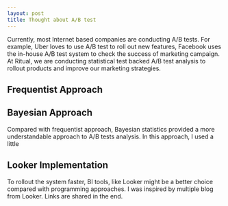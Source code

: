 ```yaml
---
layout: post
title: Thought about A/B test
---
```


Currently, most Internet based companies are conducting A/B tests. For example, Uber loves to use A/B test to roll out new features, Facebook uses the in-house A/B test system to check the success of marketing campaign. At Ritual, we are conducting statistical test backed A/B test analysis to rollout products and improve our marketing strategies. 


## Frequentist Approach


## Bayesian Approach

Compared with frequentist approach, Bayesian statistics provided a more understandable approach to A/B tests analysis. In this approach, I used a little

## Looker Implementation
To rollout the system faster, BI tools, like Looker might be a better choice compared with programming approaches. I was inspired by multiple blog from Looker. Links are shared in the end.
